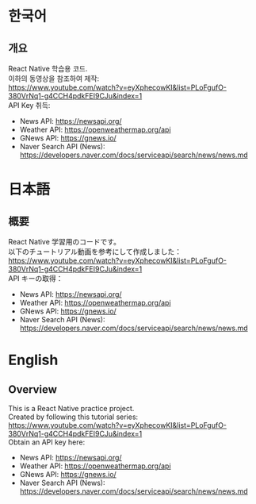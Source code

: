 # 한국어

## 개요

React Native 학습용 코드.  
이하의 동영상을 참조하여 제작:  
https://www.youtube.com/watch?v=eyXphecowKI&list=PLoFgufO-380VrNq1-g4CCH4pdkFEI9CJu&index=1  
API Key 취득:

- News API: https://newsapi.org/
- Weather API: https://openweathermap.org/api
- GNews API: https://gnews.io/
- Naver Search API (News): https://developers.naver.com/docs/serviceapi/search/news/news.md

# 日本語

## 概要

React Native 学習用のコードです。  
以下のチュートリアル動画を参考にして作成しました：  
https://www.youtube.com/watch?v=eyXphecowKI&list=PLoFgufO-380VrNq1-g4CCH4pdkFEI9CJu&index=1  
API キーの取得：

- News API: https://newsapi.org/
- Weather API: https://openweathermap.org/api
- GNews API: https://gnews.io/
- Naver Search API (News): https://developers.naver.com/docs/serviceapi/search/news/news.md

# English

## Overview

This is a React Native practice project.  
Created by following this tutorial series:  
https://www.youtube.com/watch?v=eyXphecowKI&list=PLoFgufO-380VrNq1-g4CCH4pdkFEI9CJu&index=1  
Obtain an API key here:

- News API: https://newsapi.org/
- Weather API: https://openweathermap.org/api
- GNews API: https://gnews.io/
- Naver Search API (News): https://developers.naver.com/docs/serviceapi/search/news/news.md
